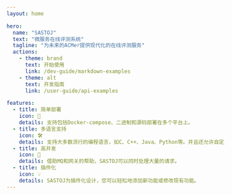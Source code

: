 ```yaml
---
layout: home

hero:
  name: "SASTOJ"
  text: "微服务在线评测系统"
  tagline: "为未来的ACMer提供现代化的在线评测服务"
  actions:
    - theme: brand
      text: 开始使用
      link: /dev-guide/markdown-examples
    - theme: alt
      text: 开发指南
      link: /user-guide/api-examples

features:
  - title: 简单部署
    icon: 🐳
    details: 支持包括Docker-compose、二进制和源码部署在多个平台上。
  - title: 多语言支持
    icon: 🛠️
    details: 支持大多数流行的编程语言，如C、C++、Java、Python等。并且还允许自定义语言。
  - title: 高并发
    icon: 🚀
    details: 借助MQ和网关的帮助，SASTOJ可以同时处理大量的请求。
  - title: 插件化
    icon: 💡
    details: SASTOJ为插件化设计，您可以轻松地添加新功能或修改现有功能。
---
```


